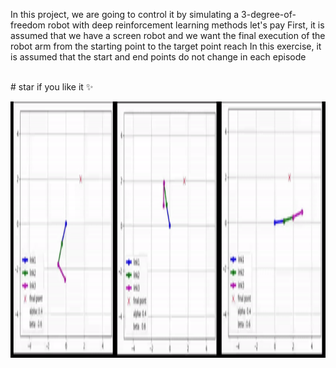 In this project, we are going to control it by simulating a 3-degree-of-freedom robot with deep reinforcement learning methods
let's pay First, it is assumed that we have a screen robot and we want the final execution of the robot arm from the starting point to the target point
reach In this exercise, it is assumed that the start and end points do not change in each episode


  <br />
  # star if you like it ✨
  <br />


<p align="center">
  <img title="Fig1" height="410" src="images/1.gif">
  <br />
</p>



